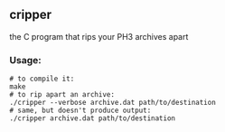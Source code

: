 ## cripper

the C program that rips your PH3 archives apart

### Usage:

    # to compile it:
    make
    # to rip apart an archive:
    ./cripper --verbose archive.dat path/to/destination
    # same, but doesn't produce output:
    ./cripper archive.dat path/to/destination
